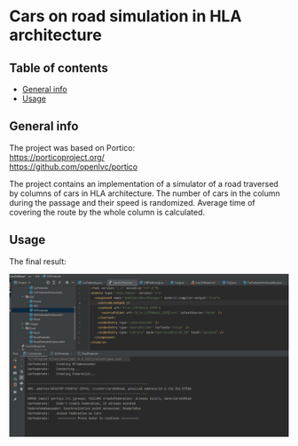 # Cars on road simulation in HLA architecture

## Table of contents
* [General info](#general-info)
* [Usage](#usage)

## General info
The project was based on Portico:  
https://porticoproject.org/  
https://github.com/openlvc/portico  

The project contains an implementation of a simulator of a road traversed by columns of cars in HLA architecture. The number of cars in the column during the passage and their speed is randomized. Average time of covering the route by the whole column is calculated.
	
## Usage
The final result:

![example1](./images/gif1.gif)
